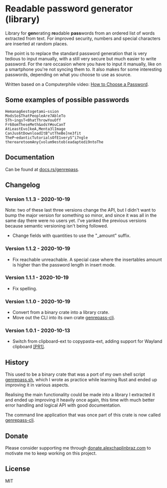 # Readable password generator (library)

Library for **gen**erating **re**adable **pass**words from an ordered list of words extracted from text. For improved security, numbers and special characters are inserted at random places.

The point is to replace the standard password generation that is very tedious to input manually, with a still very secure but much easier to write password. For the rare occasion where you have to input it manually, like on a smartphone you're not syncing them to. It also makes for some interesting passwords, depending on what you choose to use as source.

Written based on a Computerphile video: [How to Choose a Password](https://youtu.be/3NjQ9b3pgIg).

## Some examples of possible passwords

```
Hemanag6estogetami~ssion
ModsSo$ThatPeopleAre7AbleTo
5Th~ingsT<0hatThrowYouOff
Fr68omTheseMeth&odsY#ouCanT
AtLeastEvo]keA,Menta3lImage
CanJus6tDownloadItB^utTheBe]ne3fit
TheP~edanticTutorialsOfE1veryS^i7ngle
therearetoomAny{volum9estob(eadaptedi9ntoThe
```

## Documentation

Can be found at [docs.rs/genrepass](https://docs.rs/genrepass).

## Changelog

### Version 1.1.3 - 2020-10-19

Note: two of these last three versions change the API, but I didn't want to bump the major version for something so minor, and since it was all in the same day there were no users yet. I've yanked the previous versions because semantic versioning isn't being followed.

- Change fields with quantities to use the "_amount" suffix.

### Version 1.1.2 - 2020-10-19

- Fix reachable unreachable. A special case where the insertables amount is higher than the password length in insert mode.

### Version 1.1.1 - 2020-10-19

- Fix spelling.

### Version 1.1.0 - 2020-10-19

- Convert from a binary crate into a library crate.
- Move out the CLI into its own crate [genrepass-cli](https://github.com/AlexChaplinBraz/genrepass-cli).

### Version 1.0.1 - 2020-10-13

- Switch from clipboard-ext to copypasta-ext, adding support for Wayland clipboard [[PR1]](https://github.com/AlexChaplinBraz/genrepass/pull/1).

## History

This used to be a binary crate that was a port of my own shell script [genrepass.sh](https://github.com/AlexChaplinBraz/genrepass.sh), which I wrote as practice while learning Rust and ended up improving it in various aspects.

Realising the main functionality could be made into a library I extracted it and ended up improving it heavily once again, this time with much better error handling and logical API with good documentation.

The command line application that was once part of this crate is now called [genrepass-cli](https://github.com/AlexChaplinBraz/genrepass-cli).

## Donate

Please consider supporting me through [donate.alexchaplinbraz.com](https://donate.alexchaplinbraz.com/?project=2)
to motivate me to keep working on this project.

## License

MIT
